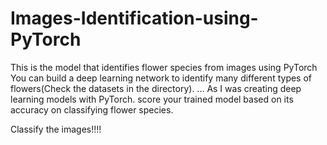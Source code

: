 # Images-Identification-using-PyTorch


This is the model that identifies flower species from images using PyTorch
You can build a deep learning network to identify many different types of flowers(Check the datasets in the directory). ... As I was creating deep learning models with PyTorch.
score your trained model based on its accuracy on classifying flower species.

Classify the images!!!!
